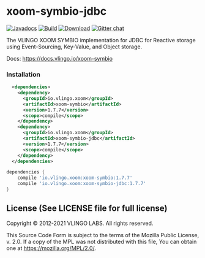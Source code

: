 # xoom-symbio-jdbc

[![Javadocs](http://javadoc.io/badge/io.vlingo.xoom/xoom-symbio-jdbc.svg?color=brightgreen)](http://javadoc.io/doc/io.vlingo.xoom/xoom-symbio-jdbc) [![Build](https://github.com/vlingo/xoom-symbio-jdbc/workflows/Build/badge.svg)](https://github.com/vlingo/xoom-symbio-jdbc/actions?query=workflow%3ABuild) [![Download](https://img.shields.io/maven-central/v/io.vlingo.xoom/xoom-symbio-jdbc?label=maven)](https://search.maven.org/artifact/io.vlingo.xoom/xoom-symbio-jdbc) [![Gitter chat](https://badges.gitter.im/gitterHQ/gitter.png)](https://gitter.im/vlingo-platform-java/symbio)

The VLINGO XOOM SYMBIO implementation for JDBC for Reactive storage using Event-Sourcing, Key-Value, and Object storage.

Docs: https://docs.vlingo.io/xoom-symbio

### Installation

```xml
  <dependencies>
    <dependency>
      <groupId>io.vlingo.xoom</groupId>
      <artifactId>xoom-symbio</artifactId>
      <version>1.7.7</version>
      <scope>compile</scope>
    </dependency>
    <dependency>
      <groupId>io.vlingo.xoom</groupId>
      <artifactId>xoom-symbio-jdbc</artifactId>
      <version>1.7.7</version>
      <scope>compile</scope>
    </dependency>
  </dependencies>
```

```gradle
dependencies {
    compile 'io.vlingo.xoom:xoom-symbio:1.7.7'
    compile 'io.vlingo.xoom:xoom-symbio-jdbc:1.7.7'
}
```

License (See LICENSE file for full license)
-------------------------------------------
Copyright © 2012-2021 VLINGO LABS. All rights reserved.

This Source Code Form is subject to the terms of the
Mozilla Public License, v. 2.0. If a copy of the MPL
was not distributed with this file, You can obtain
one at https://mozilla.org/MPL/2.0/.
